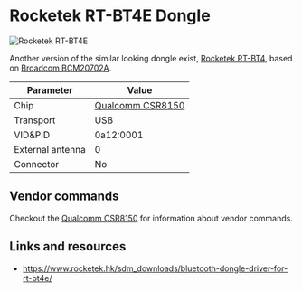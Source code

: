 # Rocketek RT-BT4E Dongle

![Rocketek RT-BT4E](Rocketek_RT-BT4.jpg)

Another version of the similar looking dongle exist, [Rocketek RT-BT4](Rocketek_RT-BT4.md), based on [Broadcom BCM20702A](../Chip/Broadcom_BCM20702A.md).

| Parameter        | Value                                           |
| ---------------- | ----------------------------------------------- |
| Chip             | [Qualcomm CSR8150](../Chip/Qualcomm_CSR8150.md) |
| Transport        | USB                                             |
| VID&PID          | 0a12:0001                                       |
| External antenna | 0                                               |
| Connector        | No                                              |

## Vendor commands

Checkout the [Qualcomm CSR8150](../Chip/Qualcomm_CSR8150.md) for information about vendor commands.

## Links and resources

- <https://www.rocketek.hk/sdm_downloads/bluetooth-dongle-driver-for-rt-bt4e/>